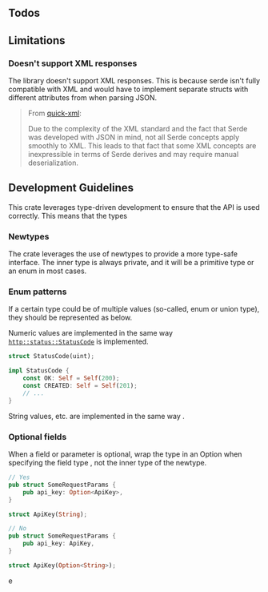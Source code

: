 ## Todos

## Limitations

### Doesn't support XML responses

The library doesn't support XML responses.
This is because serde isn't fully compatible with XML and would have to
implement separate structs with different attributes from when parsing JSON.

> From [quick-xml](https://docs.rs/quick-xml/latest/quick_xml/de/):
>
> Due to the complexity of the XML standard and the fact that Serde was developed with JSON in mind, not all Serde
> concepts apply smoothly to XML. This leads to that fact that some XML concepts are inexpressible in terms of Serde
> derives and may require manual deserialization.

## Development Guidelines

This crate leverages type-driven development to ensure that the API is used correctly. This means that the types

### Newtypes

The crate leverages the use of newtypes to provide a more type-safe interface.
The inner type is always private, and it will be a primitive type or an enum in most cases.

### Enum patterns

If a certain type could be of multiple values (so-called, enum or union type), they should be represented as below.

Numeric values are implemented in the same way
[`http::status::StatusCode`](https://docs.rs/http/latest/http/status/struct.StatusCode.html) is implemented.

```rust
struct StatusCode(uint);

impl StatusCode {
    const OK: Self = Self(200);
    const CREATED: Self = Self(201);
    // ...
}
```

String values, etc. are implemented in the same way .

### Optional fields

When a field or parameter is optional, wrap the type in an Option when specifying the field type ,
not the inner type of the newtype.

```rust
// Yes
pub struct SomeRequestParams {
    pub api_key: Option<ApiKey>,
}

struct ApiKey(String);
```

```rust
// No
pub struct SomeRequestParams {
    pub api_key: ApiKey,
}

struct ApiKey(Option<String>);
```

e